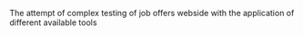 The attempt of complex testing of job offers webside with the application of different available tools
